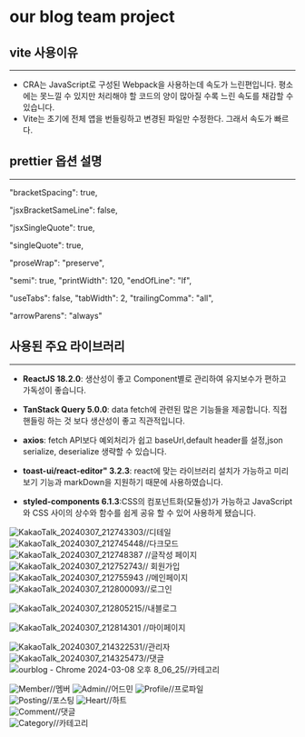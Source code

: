 # our blog team project

## vite 사용이유

---

- CRA는 JavaScript로 구성된 Webpack을 사용하는데 속도가 느린편입니다. 평소에는 못느낄 수 있지만 처리해야 할 코드의 양이 많아질 수록 느린 속도를 채감할 수 있습니다.
- Vite는 초기에 전체 앱을 번들링하고 변경된 파일만 수정한다. 그래서 속도가 빠르다.

## prettier 옵션 설명

---

"bracketSpacing": true,

"jsxBracketSameLine": false,

"jsxSingleQuote": true,

"singleQuote": true,

"proseWrap": "preserve",

"semi": true,
"printWidth": 120,
"endOfLine": "lf",

"useTabs": false,
"tabWidth": 2,
"trailingComma": "all",

"arrowParens": "always"

## 사용된 주요 라이브러리

---

- **ReactJS 18.2.0**: 생산성이 좋고 Component별로 관리하여 유지보수가 편하고 가독성이 좋습니다.

- **TanStack Query 5.0.0**: data fetch에 관련된 많은 기능들을 제공합니다. 직접 핸들링 하는 것 보다 생산성이 좋고 직관적입니다.

- **axios**: fetch API보다 예외처리가 쉽고 baseUrl,default header를 설정,json serialize, deserialize 생략할 수 있습니다.

- **toast-ui/react-editor" 3.2.3**: react에 맞는 라이브러리 설치가 가능하고 미리보기 기능과 markDown을 지원하기 때문에 사용하였습니다.

- **styled-components 6.1.3**:CSS의 컴포넌트화(모듈성)가 가능하고 JavaScript와 CSS 사이의 상수와 함수를 쉽게 공유 할 수 있어 사용하게 됐습니다.

![KakaoTalk_20240307_212743303](https://github.com/kimnya/ourblog/assets/141697641/7d1c47c8-42e0-4408-ab3d-f1859d264a5a)//디테일
![KakaoTalk_20240307_212745448](https://github.com/kimnya/ourblog/assets/141697641/cd19957a-a297-4cf9-a67d-59a0db48e0a3)//다크모드
![KakaoTalk_20240307_212748387](https://github.com/kimnya/ourblog/assets/141697641/4401d77a-0dd8-465a-9713-e6dc21b89bd2)
//글작성 페이지
![KakaoTalk_20240307_212752743](https://github.com/kimnya/ourblog/assets/141697641/b5e5a5c8-fe75-400f-a571-a8bacaee2ecd)//
회원가입
![KakaoTalk_20240307_212755943](https://github.com/kimnya/ourblog/assets/141697641/8b82ab70-a2bb-42c6-aa91-e8ab2dda7d2f)
//메인페이지
![KakaoTalk_20240307_212800093](https://github.com/kimnya/ourblog/assets/141697641/7482ce82-3be2-460d-8443-6f25dfedc7b5)//로그인

![KakaoTalk_20240307_212805215](https://github.com/kimnya/ourblog/assets/141697641/9f650580-5fc9-4547-bad1-aeeb219910ab)//내블로그

![KakaoTalk_20240307_212814301](https://github.com/kimnya/ourblog/assets/141697641/997e155c-e6a9-4266-9005-a6591a624a68)
//마이페이지

![KakaoTalk_20240307_214322531](https://github.com/kimnya/ourblog/assets/141697641/663a0839-d44b-436b-9b51-5cf346f8f84b)//관리자
![KakaoTalk_20240307_214325473](https://github.com/kimnya/ourblog/assets/141697641/e6f2c93b-a803-43d3-bbbd-ac9d4cb3ba65)//댓글
![ourblog - Chrome 2024-03-08 오후 8_06_25](https://github.com/kimnya/ourblog/assets/141697641/8c1c84fe-b086-49ff-b5e6-a701888a5fac)//카테고리

![Member](https://github.com/Seoha95/ourblog/assets/107228582/4b4056ba-bb1e-42c5-af66-823252da630d)//멤버
![Admin](https://github.com/Seoha95/ourblog/assets/107228582/4e0ae996-98e3-4bb6-a852-05b56d8881c4)//어드민
![Profile](https://github.com/Seoha95/ourblog/assets/107228582/d9071551-c6a4-420f-930e-2c5a2c7cbd69)//프로파일  
![Posting](https://github.com/Seoha95/ourblog/assets/107228582/fb06c28c-c29a-4bdd-98e1-9cb257cadaf9)//포스팅
![Heart](https://github.com/Seoha95/ourblog/assets/107228582/00713183-ee70-41ae-b592-9c8019c93b23)//하트  
![Comment](https://github.com/Seoha95/ourblog/assets/107228582/acd8a181-89f0-4569-924c-e0ad96319d9a)//댓글  
![Category](https://github.com/Seoha95/ourblog/assets/107228582/767dc16f-a054-4eaf-8e46-fd7a4704c88a)//카테고리
